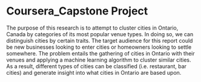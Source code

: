 # Coursera_Capstone Project 
The purpose of this research is to attempt to cluster cities in Ontario, Canada by categories of its most popular venue types. In doing so, we can distinguish cities by certain traits. The target audience for this report could be new businesses looking to enter cities or homeowners looking to settle somewhere. The problem entails the gathering of cities in Ontario with their venues and applying a machine learning algorithm to cluster similar cities. As a result, different types of cities can be classified (i.e. restaurant, bar cities) and generate insight into what cities in Ontario are based upon.
